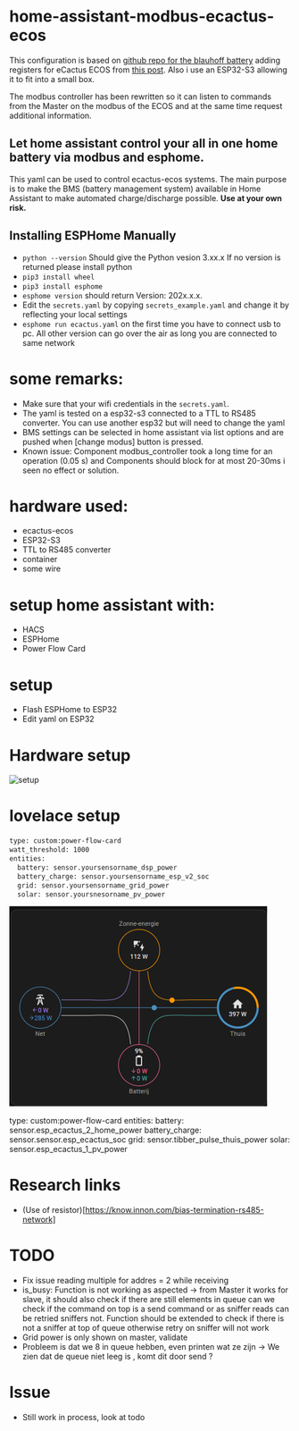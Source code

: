 # home-assistant-modbus-ecactus-ecos

This configuration is based on [github repo for the blauhoff battery](https://github.com/driesk81/home-assistant-modbus-home-battery-blauhoff) adding registers for eCactus ECOS from [this post](https://community.home-assistant.io/t/interface-home-battery-blauhoff-or-ecactus-via-esphome-and-modbus/645345). Also i use an ESP32-S3 allowing it to fit into a small box.

The modbus controller has been rewritten so it can listen to commands from the Master on the modbus of the ECOS and at the same time request additional information.


## Let home assistant control your all in one home battery via modbus and esphome.

This yaml can be used to control ecactus-ecos systems.
The main purpose is to make the BMS (battery management system) available in Home Assistant to make automated charge/discharge possible. 
**Use at your own risk.**

## Installing ESPHome Manually
* ```python --version``` Should give the Python vesion 3.xx.x If no version is returned please install python
* ```pip3 install wheel```
* ```pip3 install esphome```
* ```esphome version``` should return Version: 202x.x.x.
* Edit the `secrets.yaml` by copying `secrets_example.yaml` and change it by reflecting your local settings
* ```esphome run ecactus.yaml``` on the first time you have to connect usb to pc. All other version can go over the air as long you are connected to same network 
 
# some remarks: 
* Make sure that your wifi credentials in the `secrets.yaml`.
* The yaml is tested on a esp32-s3 connected to a TTL to RS485 converter. You can use another esp32 but will need to change the yaml
* BMS settings can be selected in home assistant via list options and are pushed when [change modus] button is pressed.
* Known issue:  Component modbus_controller took a long time for an operation (0.05 s) and Components should block for at most 20-30ms i seen no effect or solution.

# hardware used:
   * ecactus-ecos
   * ESP32-S3
   * TTL to RS485 converter
   * container
   * some wire

# setup home assistant with: 
  * HACS
  * ESPHome
  * Power Flow Card

# setup 
  * Flash ESPHome to ESP32
  * Edit yaml on ESP32
 
 # Hardware setup
 
 ![setup](schema.png)

# lovelace setup

```
type: custom:power-flow-card
watt_threshold: 1000
entities:
  battery: sensor.yoursensorname_dsp_power
  battery_charge: sensor.yoursensorname_esp_v2_soc
  grid: sensor.yoursensorname_grid_power
  solar: sensor.yoursnesorname_pv_power
```
 ![flow-card](flow-card.png)

type: custom:power-flow-card
entities:
  battery: sensor.esp_ecactus_2_home_power
  battery_charge: sensor.sensor.esp_ecactus_soc
  grid: sensor.tibber_pulse_thuis_power
  solar: sensor.esp_ecactus_1_pv_power


# Research links

* (Use of resistor)[https://know.innon.com/bias-termination-rs485-network]

# TODO

* Fix issue reading multiple for addres = 2 while receiving
* is_busy: Function is not working as aspected -> from Master it works
  for slave, it should also check if there are still elements in queue 
  can we check if the command on top is a send command or as sniffer
  reads can be retried sniffers not.
  Function should be extended to check if there is not a sniffer at top of queue otherwise retry on sniffer will not work
* Grid power is only shown on master, validate
* Probleem is dat we 8 in queue hebben, even printen wat ze zijn -> We zien dat de queue niet leeg is , komt dit door send ?

# Issue

* Still work in process, look at todo